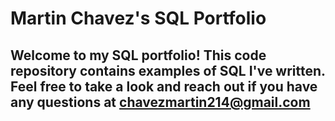 # Martin Chavez's SQL Portfolio 
## Welcome to my SQL portfolio! This code repository contains examples of SQL I've written. Feel free to take a look and reach out if you have any questions at chavezmartin214@gmail.com
